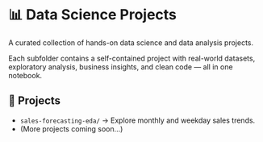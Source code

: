 # 📊 Data Science Projects

A curated collection of hands-on data science and data analysis projects.

Each subfolder contains a self-contained project with real-world datasets, exploratory analysis, business insights, and clean code — all in one notebook.

## 📁 Projects

- `sales-forecasting-eda/` → Explore monthly and weekday sales trends.
- (More projects coming soon...)
